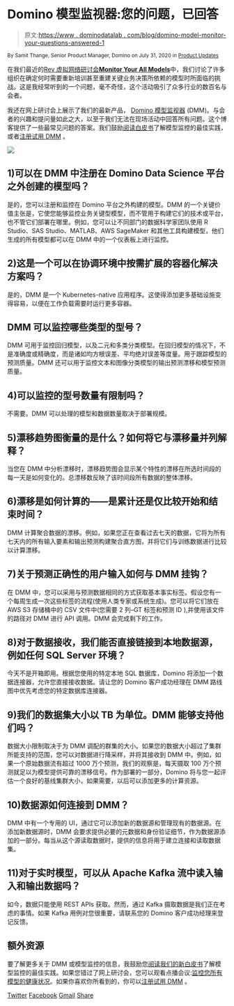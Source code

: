 # Domino 模型监视器:您的问题，已回答

> 原文:[https://www . dominodatalab . com/blog/domino-model-monitor-your-questions-answered-1](https://www.dominodatalab.com/blog/domino-model-monitor-your-questions-answered-1)

<small class="t-small">By Samit Thange, Senior Product Manager, Domino on July 31, 2020 in [Product Updates](/blog/product-updates/)</small>

在我们最近的[Rev 虚拟网络研讨会**Monitor Your All Models**](https://www.dominodatalab.com/resources/monitor-the-health-of-all-your-models-introducing-domino-model-monitor/)中，我们讨论了许多组织在确定何时需要重新培训甚至重建关键业务决策所依赖的模型时所面临的挑战。这是我经常听到的一个问题，毫不奇怪，这个活动吸引了众多行业的数百名与会者。

我还在网上研讨会上展示了我们的最新产品， [Domino 模型监视器](https://www.dominodatalab.com/product/domino-model-monitor/) (DMM)。与会者的兴趣和提问量如此之大，以至于我们无法在现场活动中回答所有问题。这个博客提供了一些最常见问题的答案。我们鼓励[阅读白皮书](https://www.dominodatalab.com/resources/model-monitoring-best-practices/)了解模型监控的最佳实践，或者[注册试用 DMM](https://go.dominodatalab.com/dmm-trial) 。

![](../Images/daff1d83a6c07fd984bfdf328024c520.png)

## 1)可以在 DMM 中注册在 Domino Data Science 平台之外创建的模型吗？

是的，您可以注册和监控在 Domino 平台之外构建的模型。DMM 的一个关键价值主张是，它使您能够监控业务关键型模型，而不管用于构建它们的技术或平台，也不管它们部署在哪里。例如，您可以让不同部门的数据科学家团队使用 R Studio、SAS Studio、MATLAB、AWS SageMaker 和其他工具构建模型，他们生成的所有模型都可以在 DMM 中的一个仪表板上进行监控。

## 2)这是一个可以在协调环境中按需扩展的容器化解决方案吗？

是的，DMM 是一个 Kubernetes-native 应用程序。这使得添加更多基础设施变得容易，以便在工作负载需要时运行更多容器。

## DMM 可以监控哪些类型的型号？

DMM 可用于监控回归模型，以及二元和多类分类模型。在回归模型的情况下，不是准确度或精确度，而是诸如均方根误差、平均绝对误差等度量。用于跟踪模型的预测质量。DMM 还可以用于监控文本和图像分类模型的输出预测漂移和模型预测质量。

## 4)可以监控的型号数量有限制吗？

不需要。DMM 可以处理的模型和数据数量取决于部署规模。

## 5)漂移趋势图衡量的是什么？如何将它与漂移量并列解释？

当您在 DMM 中分析漂移时，漂移趋势图会显示某个特性的漂移在所选时间段的每一天是如何变化的。总漂移数反映了该时间段所有数据的整体漂移。

## 6)漂移是如何计算的——是累计还是仅比较开始和结束时间？

DMM 计算聚合数据的漂移。例如，如果您正在查看过去七天的数据，它将为所有七天内的所有输入要素和输出预测构建聚合直方图，并将它们与训练数据进行比较以计算漂移。

## 7)关于预测正确性的用户输入如何与 DMM 挂钩？

在 DMM 中，您可以采用与预测数据相同的方式获取基本事实标签。假设您有一个每周生成一次这些标签的流程(使用人类专家或系统生成)。您可以将它们放在 AWS S3 存储桶中的 CSV 文件中(您需要 2 列–GT 标签和预测 ID ),并使用该文件的路径对 DMM 进行 API 调用。DMM 会完成剩下的工作。

## 8)对于数据接收，我们能否直接链接到本地数据源，例如任何 SQL Server 环境？

今天不是开箱即用。根据您使用的特定本地 SQL 数据库，Domino 将添加一个数据连接器，允许您直接接收数据。请让您的 Domino 客户成功经理在 DMM 路线图中优先考虑您的特定数据库连接器。

## 9)我们的数据集大小以 TB 为单位。DMM 能够支持他们吗？

数据大小限制取决于为 DMM 调配的群集的大小。如果您的数据大小超过了集群所能支持的范围，您可以对数据进行降采样，并将其接收到 DMM 中。例如，如果一个原始数据流有超过 1000 万个预测，我们的观察是，每天摄取 100 万个预测就足以为模型提供可靠的漂移信号。作为部署的一部分，Domino 将与您一起评估一个良好的基线集群大小，如果需要，以后可以添加更多的计算资源。

## 10)数据源如何连接到 DMM？

DMM 中有一个专用的 UI，通过它可以添加新的数据源和管理现有的数据源。在添加新数据源时，DMM 会要求提供必要的元数据和身份验证细节，作为数据源添加的一部分。每当从这个源读取数据时，提供的信息将用于建立连接和读取数据集。

## 11)对于实时模型，可以从 Apache Kafka 流中读入输入和输出数据吗？

如今，数据只能使用 REST APIs 获取。然而，通过 Kafka 摄取数据是我们正在考虑的事情。如果 Kafka 用例对您很重要，请联系您的 Domino 客户成功经理来登记反馈。

## 额外资源

要了解更多关于 DMM 或模型监控的信息，我鼓励您[阅读我们的新白皮书](https://www.dominodatalab.com/resources/model-monitoring-best-practices/)了解模型监控的最佳实践。如果您错过了网上研讨会，您可以观看点播会议:[监控您所有模型的健康状况](https://www.dominodatalab.com/resources/monitor-the-health-of-all-your-models-introducing-domino-model-monitor/)。如果你喜欢你所看到的，你可以[注册试用 DMM](https://go.dominodatalab.com/dmm-trial) 。

[Twitter](/#twitter) [Facebook](/#facebook) [Gmail](/#google_gmail) [Share](https://www.addtoany.com/share#url=https%3A%2F%2Fwww.dominodatalab.com%2Fblog%2Fdomino-model-monitor-your-questions-answered-1%2F&title=Domino%20Model%20Monitor%3A%20%20Your%20Questions%2C%20Answered)